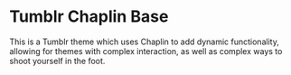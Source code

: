 Tumblr Chaplin Base
===================

This is a Tumblr theme which uses Chaplin to add dynamic functionality, allowing for themes with complex interaction, as well as complex ways to shoot yourself in the foot.
